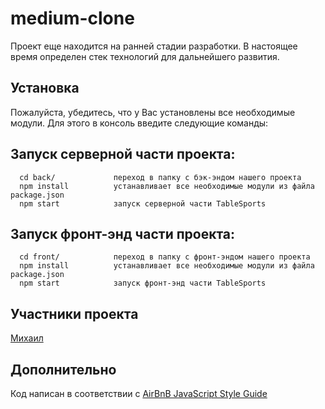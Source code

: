 # medium-clone

Проект еще находится на ранней стадии разработки. В настоящее время определен стек технологий для дальнейшего развития.

## Установка
Пожалуйста, убедитесь, что у Вас установлены все необходимые модули. Для этого в консоль введите следующие команды:

## Запуск серверной части проекта:

      cd back/             переход в папку с бэк-эндом нашего проекта
      npm install          устанавливает все необходимые модули из файла package.json
      npm start            запуск серверной части TableSports
      
## Запуск фронт-энд части проекта:

      cd front/            переход в папку с фронт-эндом нашего проекта
      npm install          устанавливает все необходимые модули из файла package.json
      npm start            запуск фронт-энд части TableSports
      
## Участники проекта
[Михаил](https://github.com/mamboojamboo)

## Дополнительно
Код написан в соответствии с [AirBnB JavaScript Style Guide](http://airbnb.io/projects/javascript)